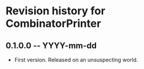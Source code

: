# Revision history for CombinatorPrinter

## 0.1.0.0 -- YYYY-mm-dd

* First version. Released on an unsuspecting world.
